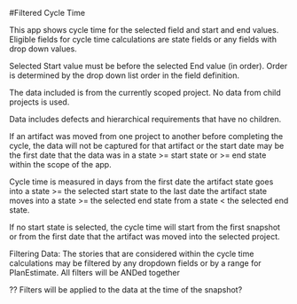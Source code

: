 #Filtered Cycle Time

This app shows cycle time for the selected field and start and end values.  
Eligible fields for cycle time calculations are state fields or any fields with drop down values.  

Selected Start value must be before the selected End value (in order).  Order is determined by the drop down
list order in the field definition.  

The data included is from the currently scoped project.  No data from child projects is used.  

Data includes defects and hierarchical requirements that have no children.  

If an artifact was moved from one project to another before completing the cycle, the data will not be captured for that artifact or 
the start date may be the first date that the data was in a state >= start state or >= end state within the scope of the app. 

Cycle time is measured in days from the first date the artifact state goes into a state >= the selected start state to the 
last date the artifact state moves into a state >= the selected end state from a state < the selected end state.  

If no start state is selected, the cycle time will start from the first snapshot or from the first date that the artifact was moved 
into the selected project.  

Filtering Data:
The stories that are considered within the cycle time calculations may be filtered by any dropdown 
fields or by a range for PlanEstimate. 
All filters will be ANDed together

?? Filters will be applied to the data at the time of the snapshot?  



